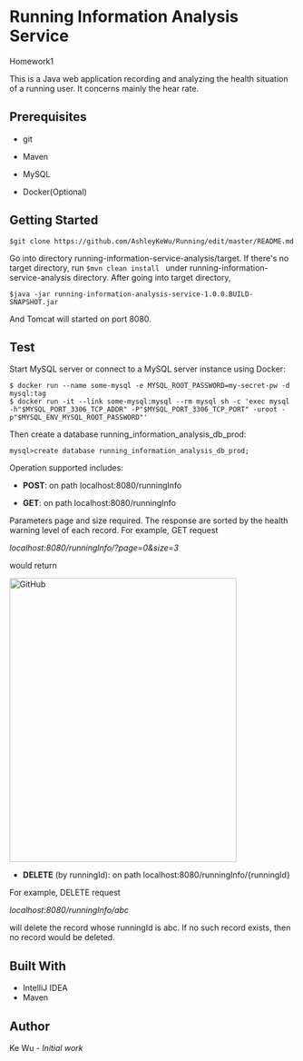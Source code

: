 # Running Information Analysis Service

Homework1

This is a Java web application recording and analyzing the health situation of a running user. It concerns mainly the hear rate.

## Prerequisites

+ git

+ Maven

+ MySQL

+ Docker(Optional)

## Getting Started

    $git clone https://github.com/AshleyKeWu/Running/edit/master/README.md

Go into directory running-information-service-analysis/target. If there's no target directory, run ``$mvn clean install `` under running-information-service-analysis directory. After going into target directory, 

    $java -jar running-information-analysis-service-1.0.0.BUILD-SNAPSHOT.jar
    
And Tomcat will started on port 8080.

## Test

Start MySQL server or connect to a MySQL server instance using Docker:

    $ docker run --name some-mysql -e MYSQL_ROOT_PASSWORD=my-secret-pw -d mysql:tag
    $ docker run -it --link some-mysql:mysql --rm mysql sh -c 'exec mysql -h"$MYSQL_PORT_3306_TCP_ADDR" -P"$MYSQL_PORT_3306_TCP_PORT" -uroot -p"$MYSQL_ENV_MYSQL_ROOT_PASSWORD"'
    
Then create a database running_information_analysis_db_prod:

    mysql>create database running_information_analysis_db_prod;

Operation supported includes:

+ **POST**: on path localhost:8080/runningInfo

+ **GET**: on path localhost:8080/runningInfo

Parameters page and size required. The response are sorted by the health warning level of each record. For example, GET request

*localhost:8080/runningInfo/?page=0&size=3*

would return 


<image src = "https://user-images.githubusercontent.com/32628944/31413809-27807102-ade9-11e7-98ec-4af0adcda33c.png" alt="GitHub" title="Result of GET request" width="400" height="500" />

+ **DELETE** (by runningId): on path localhost:8080/runningInfo/{runningId}

For example, DELETE request 

*localhost:8080/runningInfo/abc*

will delete the record whose runningId is abc. If no such record exists, then no record would be deleted.

## Built With
+ IntelliJ IDEA
+ Maven

## Author
Ke Wu - *Initial work*



